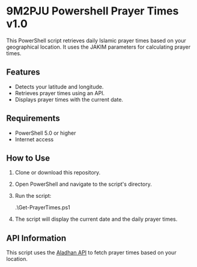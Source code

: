 # 9M2PJU Powershell Prayer Times v1.0

This PowerShell script retrieves daily Islamic prayer times based on your geographical location. It uses the JAKIM parameters for calculating prayer times.

## Features

- Detects your latitude and longitude.
- Retrieves prayer times using an API.
- Displays prayer times with the current date.

## Requirements

- PowerShell 5.0 or higher
- Internet access

## How to Use

1. Clone or download this repository.
2. Open PowerShell and navigate to the script's directory.
3. Run the script:

   .\Get-PrayerTimes.ps1

4. The script will display the current date and the daily prayer times.

## API Information

This script uses the [Aladhan API](https://aladhan.com/prayer-times-api) to fetch prayer times based on your location.


